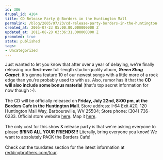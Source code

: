 ```yaml
---
id: 386
drupal_id: 4204
title: CD Release Party @ Borders in the Huntington Mall
permalink: /blog/2005/07/23/cd-release-party-borders-in-the-huntington-mall
created_at: 2005-07-23 05:00:00.000000000 Z
updated_at: 2011-08-20 03:36:31.000000000 Z
promoted: true
state: published
tags:
- Uncategorized
---
```

Just wanted to let you know that after over a year of delaying, we're finally releasing our <strong>first-ever</strong> full-length studio-quality album, <strong><em>Green Shag Carpet</em></strong>. It's gonna feature 10 of our newest songs with a little more of a rock edge than you're probably used to with us. Also, rumor has it that the <strong>CD will also include some bonus material</strong> (that's top secret information for now though :-).<br /><br />The CD will be officially released on <strong>Friday, July 22nd, 8:00 pm, at the Borders Cafe in the Huntington Mall</strong>. Store address: I-64 Exit #20, 120 Huntington Mall Way, Barboursville, WV 25504; Store phone: (304) 736-6233. Official store website <a href="http://www.bordersstores.com/stores/store_pg.jsp?storeID=370" target="_blank">here</a>. Map it <a href="http://clients.mapquest.com/borders/mqinterconnect?link=borders&amp;id=370" target="_blank">here</a>.<br /><br />The only cost for this show &amp; release party is that we're asking everyone to please <strong>BRING ALL YOUR FRIENDS!!!</strong> Literally, bring everyone you know! We want to absolutely PACK the Borders Cafe!<br /><br />Check out the tourdates section for the latest information at <a href="http://www.reddingbrothers.com/tour/">reddingbrothers.com/tour</a>.
